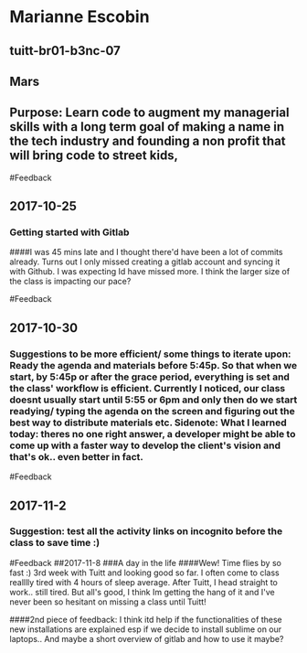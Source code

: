 # Marianne Escobin 
## tuitt-br01-b3nc-07
## Mars
## Purpose: Learn code to augment my managerial skills with a long term goal of making a name in the tech industry and founding a non profit that will bring code to street kids, 

#Feedback
## 2017-10-25
### Getting started with Gitlab
####I was 45 mins late and I thought there'd have been a lot of commits already. Turns out I only missed creating a gitlab account and syncing it with Github. I was expecting Id have missed more. I think the larger size of the class is impacting our pace? 

#Feedback
## 2017-10-30
### Suggestions to be more efficient/ some things to iterate upon: Ready the agenda and materials before 5:45p. So that when we start, by 5:45p or after the grace period, everything is set and the class' workflow is efficient. Currently I noticed, our class doesnt usually start until 5:55 or 6pm and only then do we start readying/ typing the agenda on the screen and figuring out the best way to distribute materials etc. Sidenote: What I learned today: theres no one right answer, a developer might be able to come up with a faster way to develop the client's vision and that's ok.. even better in fact. 

#Feedback
## 2017-11-2
### Suggestion: test all the activity links on incognito before the class to save time :)

#Feedback 
##2017-11-8
###A day in the life 
####Wew! Time flies by so fast :) 3rd week with Tuitt and looking good so far. I often come to class realllly tired with 4 hours of sleep average. After Tuitt, I head straight to work.. still tired. But all's good, I think Im getting the hang of it and I've never been so hesitant on missing a class until Tuitt! 

####2nd piece of feedback: I think itd help if the  functionalities of these new installations are explained esp if we decide to install sublime on our laptops.. And maybe a short overview of gitlab and how to use it maybe?